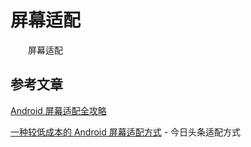 # 屏幕适配

　　屏幕适配



## 参考文章

[Android 屏幕适配全攻略](https://blog.csdn.net/zhaokaiqiang1992/article/details/45419023)

[一种较低成本的 Android 屏幕适配方式](https://zhuanlan.zhihu.com/p/37199709) - 今日头条适配方式